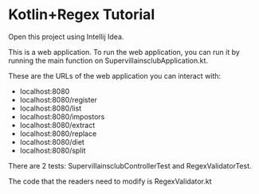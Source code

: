 # Kotlin+Regex Tutorial

Open this project using Intellij Idea.

This is a web application. To run the web application,
you can run it by running the main function on
SupervillainsclubApplication.kt.

These are the URLs of the web application you can
interact with:
- localhost:8080
- localhost:8080/register
- localhost:8080/list
- localhost:8080/impostors
- localhost:8080/extract
- localhost:8080/replace
- localhost:8080/diet
- localhost:8080/split

There are 2 tests: SupervillainsclubControllerTest and
RegexValidatorTest.

The code that the readers need to modify is RegexValidator.kt
